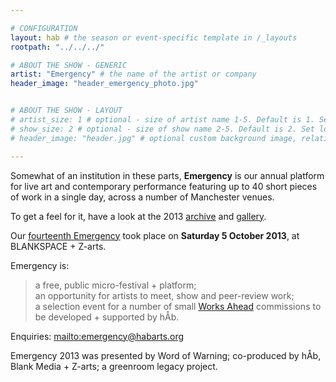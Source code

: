 ```yaml
---

# CONFIGURATION
layout: hab # the season or event-specific template in /_layouts
rootpath: "../../../"

# ABOUT THE SHOW - GENERIC
artist: "Emergency" # the name of the artist or company
header_image: "header_emergency_photo.jpg"   


# ABOUT THE SHOW - LAYOUT
# artist_size: 1 # optional - size of artist name 1-5. Default is 1. Set longer names to lower values
# show_size: 2 # optional - size of show name 2-5. Default is 2. Set longer names to lower values
# header_image: "header.jpg" # optional custom background image, relative to current page

---
```

Somewhat of an institution in these parts, **Emergency** is our annual platform for live art and contemporary performance featuring up to 40 short pieces of work in a single day, across a number of Manchester venues.     
     
To get a feel for it, have a look at the 2013 [archive](/current/2013-emergency) and [gallery](/galleries/2013-emergency).    

Our [fourteenth Emergency](/current/2013-emergency) took place on **Saturday 5 October 2013**, at BLANKSPACE + Z-arts.    

Emergency is:    
>a free, public micro-festival + platform;   
>an opportunity for artists to meet, show and peer-review work;      
>a selection event for a number of small [Works Ahead](/hab/worksahead) commissions to be developed + supported by hÅb.    
       
Enquiries: <mailto:emergency@habarts.org>        
        
Emergency 2013 was presented by Word of Warning; co-produced by hÅb, Blank Media + Z-arts; a greenroom legacy project.
